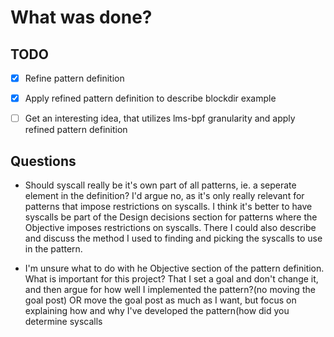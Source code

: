 # What was done?
## TODO
- [x] Refine pattern definition
- [x] Apply refined pattern definition to describe blockdir example
- [ ] Get an interesting idea, that utilizes lms-bpf granularity and apply refined pattern definition 


## Questions
* Should syscall really be it's own part of all patterns, ie. a seperate element in the definition? I'd argue no, as it's only really relevant for patterns that impose restrictions on syscalls. I think it's better to have syscalls be part of the Design decisions section for patterns where the Objective imposes restrictions on syscalls. There I could also describe and discuss the method I used to finding and picking the syscalls to use in the pattern. 

* I'm unsure what to do with he Objective section of the pattern definition. What is important for this project? That I set a goal and don't change it, and then argue for how well I implemented the pattern?(no moving the goal post) OR move the goal post as much as I want, but focus on explaining how and why I've developed the pattern(how did you determine syscalls 
